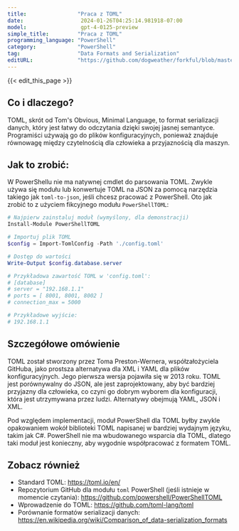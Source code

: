 ```yaml
---
title:                "Praca z TOML"
date:                  2024-01-26T04:25:14.981918-07:00
model:                 gpt-4-0125-preview
simple_title:         "Praca z TOML"
programming_language: "PowerShell"
category:             "PowerShell"
tag:                  "Data Formats and Serialization"
editURL:              "https://github.com/dogweather/forkful/blob/master/content/pl/powershell/working-with-toml.md"
---
```


{{< edit_this_page >}}

## Co i dlaczego?

TOML, skrót od Tom's Obvious, Minimal Language, to format serializacji danych, który jest łatwy do odczytania dzięki swojej jasnej semantyce. Programiści używają go do plików konfiguracyjnych, ponieważ znajduje równowagę między czytelnością dla człowieka a przyjaznością dla maszyn.

## Jak to zrobić:

W PowerShellu nie ma natywnej cmdlet do parsowania TOML. Zwykle używa się modułu lub konwertuje TOML na JSON za pomocą narzędzia takiego jak `toml-to-json`, jeśli chcesz pracować z PowerShell. Oto jak zrobić to z użyciem fikcyjnego modułu `PowerShellTOML`:

```PowerShell
# Najpierw zainstaluj moduł (wymyślony, dla demonstracji)
Install-Module PowerShellTOML

# Importuj plik TOML
$config = Import-TomlConfig -Path './config.toml'

# Dostęp do wartości
Write-Output $config.database.server

# Przykładowa zawartość TOML w 'config.toml':
# [database]
# server = "192.168.1.1"
# ports = [ 8001, 8001, 8002 ]
# connection_max = 5000

# Przykładowe wyjście:
# 192.168.1.1
```

## Szczegółowe omówienie

TOML został stworzony przez Toma Preston-Wernera, współzałożyciela GitHuba, jako prostsza alternatywa dla XML i YAML dla plików konfiguracyjnych. Jego pierwsza wersja pojawiła się w 2013 roku. TOML jest porównywalny do JSON, ale jest zaprojektowany, aby być bardziej przyjazny dla człowieka, co czyni go dobrym wyborem dla konfiguracji, która jest utrzymywana przez ludzi. Alternatywy obejmują YAML, JSON i XML.

Pod względem implementacji, moduł PowerShell dla TOML byłby zwykle opakowaniem wokół biblioteki TOML napisanej w bardziej wydajnym języku, takim jak C#. PowerShell nie ma wbudowanego wsparcia dla TOML, dlatego taki moduł jest konieczny, aby wygodnie współpracować z formatem TOML.

## Zobacz również

- Standard TOML: https://toml.io/en/
- Repozytorium GitHub dla modułu `toml` PowerShell (jeśli istnieje w momencie czytania): https://github.com/powershell/PowerShellTOML
- Wprowadzenie do TOML: https://github.com/toml-lang/toml
- Porównanie formatów serializacji danych: https://en.wikipedia.org/wiki/Comparison_of_data-serialization_formats
